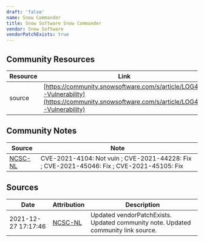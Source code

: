 ```yaml
---
draft: 'false'
name: Snow Commander
title: Snow Software Snow Commander
vendor: Snow Software
vendorPatchExists: true
---
```



## Community Resources
| Resource | Link |
| --- | --- |
| source | [https://community.snowsoftware.com/s/article/LOG4J-Vulnerability](https://community.snowsoftware.com/s/article/LOG4J-Vulnerability) |

## Community Notes
| Source | Note |
| --- | --- |
| [NCSC-NL](https://github.com/NCSC-NL/log4shell/blob/main/software/README.md) | CVE-2021-4104: Not vuln ; CVE-2021-44228: Fix ; CVE-2021-45046: Fix ; CVE-2021-45105: Fix </ul> |

## Sources
| Date | Attribution | Description |
| --- | --- | --- |
| 2021-12-27 17:17:46 | [NCSC-NL](https://github.com/NCSC-NL/log4shell/blob/main/software/README.md) | Updated vendorPatchExists. Updated community note. Updated community link source.  |
